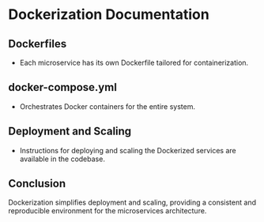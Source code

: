 # Dockerization Documentation

## Dockerfiles

- Each microservice has its own Dockerfile tailored for containerization.

## docker-compose.yml

- Orchestrates Docker containers for the entire system.

## Deployment and Scaling

- Instructions for deploying and scaling the Dockerized services are available in the codebase.

## Conclusion

Dockerization simplifies deployment and scaling, providing a consistent and reproducible environment for the microservices architecture.
